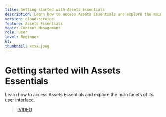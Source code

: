 ```yaml
---
title: Getting started with Assets Essentials	
description: Learn how to access Assets Essentials and explore the main facets of its user interface.
version: cloud-service
feature: Assets Essentials
topic: Content Management
role: User
level: Beginner
kt:
thumbnail: xxxx.jpeg
---
```


# Getting started with Assets Essentials

Learn how to access Assets Essentials and explore the main facets of its user interface.

>[!VIDEO](https://video.tv.adobe.com/v/xxx/?quality=9&learn=on)

